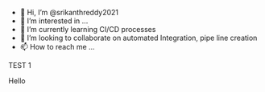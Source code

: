 - 👋 Hi, I’m @srikanthreddy2021
- 👀 I’m interested in ...
- 🌱 I’m currently learning CI/CD processes
- 💞️ I’m looking to collaborate on automated Integration, pipe line creation
- 📫 How to reach me ...

<!---
srikanthreddy2021/srikanthreddy2021 is a ✨ special ✨ repository because its `README.md` (this file) appears on your GitHub profile.
You can click the Preview link to take a look at your changes.
--->
TEST 1


Hello